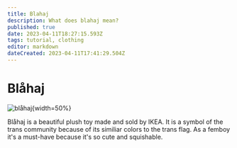 ```yaml
---
title: Blahaj
description: What does blahaj mean?
published: true
date: 2023-04-11T18:27:15.593Z
tags: tutorial, clothing
editor: markdown
dateCreated: 2023-04-11T17:41:29.504Z
---
```


# Blåhaj

![blåhaj](https://external-content.duckduckgo.com/iu/?u=https%3A%2F%2Fwww.ikea.com%2Fus%2Fen%2Fimages%2Fproducts%2Fblahaj-soft-toy-shark__0710175_pe727378_s5.jpg&f=1&nofb=1&ipt=d874a6aea347644af06203067b86404a3d3719cb6084e7b543f8a763ff82fa5d&ipo=images){width=50%}

Blåhaj is a beautiful plush toy made and sold by IKEA. It is a symbol of the trans community because of its similiar colors to the trans flag.
As a femboy it's a must-have because it's so cute and squishable.


